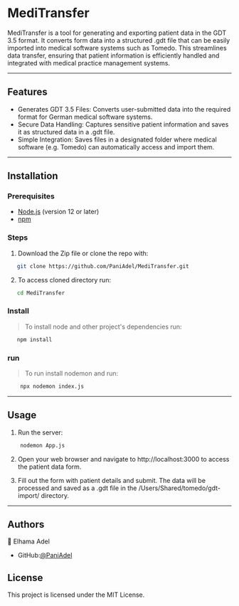 
# MediTransfer

MediTransfer is a tool for generating and exporting patient data in the GDT 3.5 format. It converts form data into a structured .gdt file that can be easily imported into medical software systems such as Tomedo. This streamlines data transfer, ensuring that patient information is efficiently handled and integrated with medical practice management systems.

---

## Features

- Generates GDT 3.5 Files: Converts user-submitted data into the required format for German medical software systems.
- Secure Data Handling: Captures sensitive patient information and saves it as structured data in a .gdt file.
- Simple Integration: Saves files in a designated folder where medical software (e.g. Tomedo) can automatically access and import them.

---

## Installation

### Prerequisites

- [Node.js](https://nodejs.org/) (version 12 or later)
- [npm](https://www.npmjs.com/)

### Steps

1. Download the Zip file or clone the repo with:

```bash
   git clone https://github.com/PaniAdel/MediTransfer.git
```

2. To access cloned directory run:

```bash
   cd MediTransfer
```

### Install

> To install node and other project's dependencies run:

```bash
   npm install
```

### run

> To run install nodemon and run:

```bash
    npx nodemon index.js
```



---

## Usage

1. Run the server:
```bash
    nodemon App.js
```
   

2. Open your web browser and navigate to http://localhost:3000 to access the patient data form.

3. Fill out the form with patient details and submit. The data will be processed and saved as a .gdt file in the /Users/Shared/tomedo/gdt-import/ directory.

---

## Authors

👤 Elhama Adel

- GitHub:[@PaniAdel](https://github.com/PaniAdel)
   

## License

This project is licensed under the MIT License.
